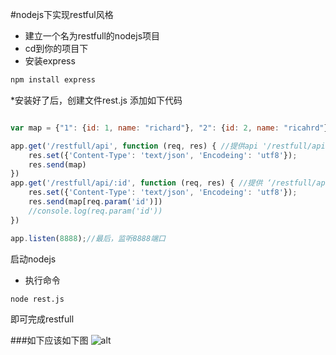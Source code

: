 #nodejs下实现restful风格
* 建立一个名为restfull的nodejs项目
* cd到你的项目下
* 安装express
```sh
npm install express
```
*安装好了后，创建文件rest.js 添加如下代码
```js

var map = {"1": {id: 1, name: "richard"}, "2": {id: 2, name: "ricahrd"}} //返回json数据

app.get('/restfull/api', function (req, res) { //提供api '/restfull/api' Get方法,查找整资源
    res.set({'Content-Type': 'text/json', 'Encodeing': 'utf8'});
    res.send(map)
})
app.get('/restfull/api/:id', function (req, res) { //提供 ‘/restfull/api’ Get方法,查找一个单一资源
    res.set({'Content-Type': 'text/json', 'Encodeing': 'utf8'});
    res.send(map[req.param('id')])
    //console.log(req.param('id'))
})

app.listen(8888);//最后，监听8888端口
```

启动nodejs
* 执行命令

```sh
node rest.js
```

即可完成restfull

###如下应该如下图
![alt](https://raw.githubusercontent.com/richardgong1987/openMaterial/master/javascript/restful/get.png)


